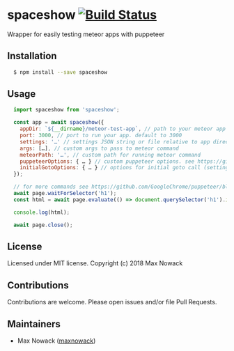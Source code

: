 # spaceshow [![Build Status](https://travis-ci.org/maxnowack/spaceshow.svg?branch=master)](https://travis-ci.org/maxnowack/spaceshow)
Wrapper for easily testing meteor apps with puppeteer

## Installation
````bash
  $ npm install --save spaceshow
````

## Usage
````javascript
  import spaceshow from 'spaceshow';

  const app = await spaceshow({
    appDir: `${__dirname}/meteor-test-app`, // path to your meteor app (required)
    port: 3000, // port to run your app. default to 3000
    settings: '…' // settings JSON string or file relative to app directory
    args: […], // custom args to pass to meteor command
    meteorPath: '…', // custom path for running meteor command
    puppeteerOptions: { … } // custom puppeteer options. see https://github.com/GoogleChrome/puppeteer/blob/master/docs/api.md#puppeteerlaunchoptions
    initialGotoOptions: { … } // options for initial goto call (setting a different timeout for example)
  });

  // for more commands see https://github.com/GoogleChrome/puppeteer/blob/master/docs/api.md#class-page
  await page.waitForSelector('h1');
  const html = await page.evaluate(() => document.querySelector('h1').innerHTML);

  console.log(html);

  await page.close();
````

## License
Licensed under MIT license. Copyright (c) 2018 Max Nowack

## Contributions
Contributions are welcome. Please open issues and/or file Pull Requests.

## Maintainers
- Max Nowack ([maxnowack](https://github.com/maxnowack))
